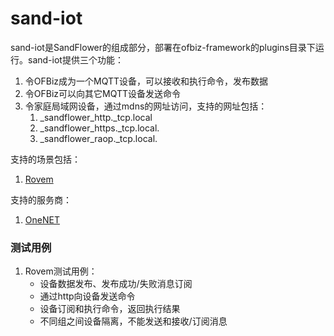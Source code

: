 # sand-iot

sand-iot是SandFlower的组成部分，部署在ofbiz-framework的plugins目录下运行。sand-iot提供三个功能：
1. 令OFBiz成为一个MQTT设备，可以接收和执行命令，发布数据
2. 令OFBiz可以向其它MQTT设备发送命令
3. 令家庭局域网设备，通过mdns的网址访问，支持的网址包括：
   1. _sandflower_http._tcp.local
   2. _sandflower_https._tcp.local.
   3. _sandflower_raop._tcp.local.

支持的场景包括：
1. [Rovem](https://github.com/langhua/flower-esp8266/tree/master/docs/zh/retail/rovem)

支持的服务商：
1. [OneNET](https://open.iot.10086.cn/)

### 测试用例
1. Rovem测试用例：
   * 设备数据发布、发布成功/失败消息订阅
   * 通过http向设备发送命令
   * 设备订阅和执行命令，返回执行结果
   * 不同组之间设备隔离，不能发送和接收/订阅消息

